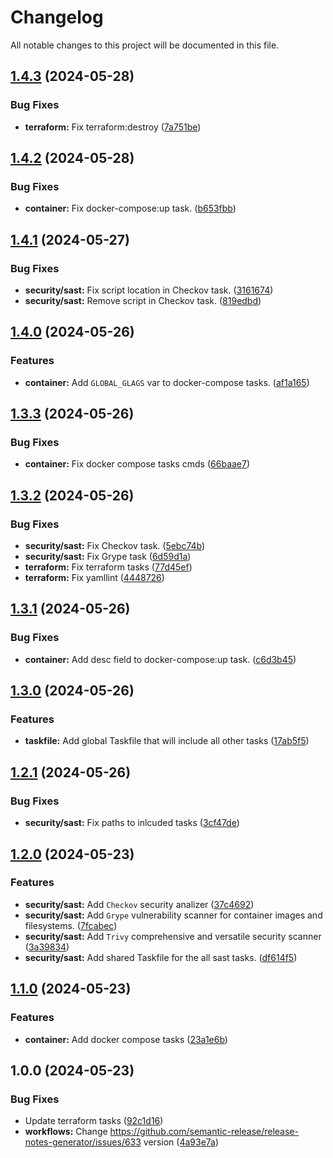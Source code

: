 # Changelog

All notable changes to this project will be documented in this file.

## [1.4.3](https://github.com/saydulaev/taskfile/compare/v1.4.2...v1.4.3) (2024-05-28)


### Bug Fixes

* **terraform:** Fix terraform:destroy ([7a751be](https://github.com/saydulaev/taskfile/commit/7a751be7d2e8f8f69dd61d47cb3c5e74bfc6e31e))

## [1.4.2](https://github.com/saydulaev/taskfile/compare/v1.4.1...v1.4.2) (2024-05-28)


### Bug Fixes

* **container:** Fix docker-compose:up task. ([b653fbb](https://github.com/saydulaev/taskfile/commit/b653fbbdb595eb3e6b86c9d0530c9c445004140f))

## [1.4.1](https://github.com/saydulaev/taskfile/compare/v1.4.0...v1.4.1) (2024-05-27)


### Bug Fixes

* **security/sast:** Fix script location in Checkov task. ([3161674](https://github.com/saydulaev/taskfile/commit/31616741a545f4b048b5ae2d8275c3f3f3378a7b))
* **security/sast:** Remove script in Checkov task. ([819edbd](https://github.com/saydulaev/taskfile/commit/819edbddf9cf29ca1fce797fd63007b949c14575))

## [1.4.0](https://github.com/saydulaev/taskfile/compare/v1.3.3...v1.4.0) (2024-05-26)


### Features

* **container:** Add `GLOBAL_GLAGS` var to docker-compose tasks. ([af1a165](https://github.com/saydulaev/taskfile/commit/af1a165564a4d229a959c807b58b8f3ac48ef31a))

## [1.3.3](https://github.com/saydulaev/taskfile/compare/v1.3.2...v1.3.3) (2024-05-26)


### Bug Fixes

* **container:** Fix docker compose tasks cmds ([66baae7](https://github.com/saydulaev/taskfile/commit/66baae71eba2f30e4da3f0b7503bdf0ca9b7771b))

## [1.3.2](https://github.com/saydulaev/taskfile/compare/v1.3.1...v1.3.2) (2024-05-26)


### Bug Fixes

* **security/sast:** Fix Checkov task. ([5ebc74b](https://github.com/saydulaev/taskfile/commit/5ebc74bdde425c37bbd21355fe9645f58d00a68c))
* **security/sast:** Fix Grype task ([6d59d1a](https://github.com/saydulaev/taskfile/commit/6d59d1a8b8d1213d613f3e3c5ecdeaec81804af3))
* **terraform:** Fix terraform tasks ([77d45ef](https://github.com/saydulaev/taskfile/commit/77d45ef8003d83137848521a3c59f5f2bfc59f01))
* **terraform:** Fix yamllint ([4448726](https://github.com/saydulaev/taskfile/commit/4448726efc0153679de7dfa432681da39abcb93f))

## [1.3.1](https://github.com/saydulaev/taskfile/compare/v1.3.0...v1.3.1) (2024-05-26)


### Bug Fixes

* **container:** Add desc field to docker-compose:up task. ([c6d3b45](https://github.com/saydulaev/taskfile/commit/c6d3b451d86ef430b0bae667c9564fda91bf8ab3))

## [1.3.0](https://github.com/saydulaev/taskfile/compare/v1.2.1...v1.3.0) (2024-05-26)


### Features

* **taskfile:** Add global Taskfile that will include all other tasks ([17ab5f5](https://github.com/saydulaev/taskfile/commit/17ab5f539e79ad43578c725385be888ac6d706d2))

## [1.2.1](https://github.com/saydulaev/taskfile/compare/v1.2.0...v1.2.1) (2024-05-26)


### Bug Fixes

* **security/sast:** Fix paths to inlcuded tasks ([3cf47de](https://github.com/saydulaev/taskfile/commit/3cf47de2b8bbc9dd3f0a2c57a77fbfed38126c20))

## [1.2.0](https://github.com/saydulaev/taskfile/compare/v1.1.0...v1.2.0) (2024-05-23)


### Features

* **security/sast:** Add `Checkov` security analizer ([37c4692](https://github.com/saydulaev/taskfile/commit/37c46922633ed13e39bc3d58996da55edc3e1188))
* **security/sast:** Add `Grype` vulnerability scanner for container images and filesystems. ([7fcabec](https://github.com/saydulaev/taskfile/commit/7fcabec4d2eac1957cd06b433029b4815d4b866f))
* **security/sast:** Add `Trivy` comprehensive and versatile security scanner ([3a39834](https://github.com/saydulaev/taskfile/commit/3a39834e46498fc18ca55414e9fc6c9988073b16))
* **security/sast:** Add shared Taskfile for the all sast tasks. ([df614f5](https://github.com/saydulaev/taskfile/commit/df614f5afc975238d53bb5ba35a18abcbcd15096))

## [1.1.0](https://github.com/saydulaev/taskfile/compare/v1.0.0...v1.1.0) (2024-05-23)


### Features

* **container:** Add docker compose tasks ([23a1e6b](https://github.com/saydulaev/taskfile/commit/23a1e6b3e60da3860bad9ff605fbdba44faf07a9))

## 1.0.0 (2024-05-23)


### Bug Fixes

* Update terraform tasks ([92c1d16](https://github.com/saydulaev/taskfile/commit/92c1d1656934bae1bf41dbe03c0818316ce771cc))
* **workflows:** Change https://github.com/semantic-release/release-notes-generator/issues/633 version ([4a93e7a](https://github.com/saydulaev/taskfile/commit/4a93e7a7cc3ebc75d43700e874fa7e27f50d94cb))
